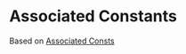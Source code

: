 # Associated Constants

Based
on [Associated Consts](https://learning.oreilly.com/library/view/programming-rust-2nd/9781492052586/ch09.html#associated-consts)
